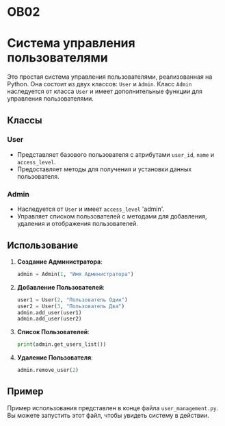 # ОВ02
 
# Система управления пользователями

Это простая система управления пользователями, реализованная на Python. Она состоит из двух классов: `User` и `Admin`. Класс `Admin` наследуется от класса `User` и имеет дополнительные функции для управления пользователями.

## Классы

### User
- Представляет базового пользователя с атрибутами `user_id`, `name` и `access_level`.
- Предоставляет методы для получения и установки данных пользователя.

### Admin
- Наследуется от `User` и имеет `access_level` 'admin'.
- Управляет списком пользователей с методами для добавления, удаления и отображения пользователей.

## Использование

1. **Создание Администратора**:

    ```python
    admin = Admin(1, "Имя Администратора")
    ```

2. **Добавление Пользователей**:

    ```python
    user1 = User(2, "Пользователь Один")
    user2 = User(3, "Пользователь Два")
    admin.add_user(user1)
    admin.add_user(user2)
    ```

3. **Список Пользователей**:

    ```python
    print(admin.get_users_list())
    ```

4. **Удаление Пользователя**:

    ```python
    admin.remove_user(2)
    ```

## Пример

Пример использования представлен в конце файла `user_management.py`. Вы можете запустить этот файл, чтобы увидеть систему в действии.